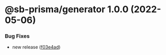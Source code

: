 # @sb-prisma/generator 1.0.0 (2022-05-06)


### Bug Fixes

* new release ([f03e4ad](https://github.com/aiji42/sb-prisma/commit/f03e4ad1e035df05607f44e73b5e8480bcff124d))
